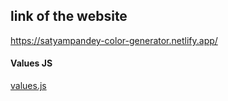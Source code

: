 ## link of the website

https://satyampandey-color-generator.netlify.app/

#### Values JS

[values.js](https://github.com/noeldelgado/values.js)
